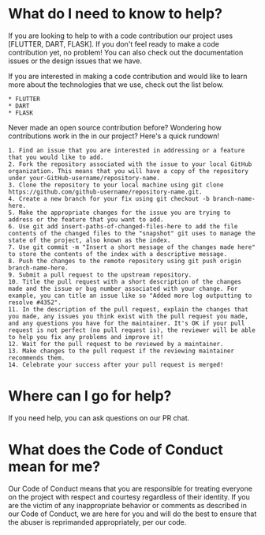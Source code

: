 # What do I need to know to help?

If you are looking to help to with a code contribution our project uses [FLUTTER, DART, FLASK]. If you don't feel ready to make a code contribution yet, no problem! You can also check out the documentation issues or the design issues that we have.

If you are interested in making a code contribution and would like to learn more about the technologies that we use, check out the list below.

    * FLUTTER
    * DART
    * FLASK

Never made an open source contribution before? Wondering how contributions work in the in our project? Here's a quick rundown!

    1. Find an issue that you are interested in addressing or a feature that you would like to add.
    2. Fork the repository associated with the issue to your local GitHub organization. This means that you will have a copy of the repository under your-GitHub-username/repository-name.
    3. Clone the repository to your local machine using git clone https://github.com/github-username/repository-name.git.
    4. Create a new branch for your fix using git checkout -b branch-name-here.
    5. Make the appropriate changes for the issue you are trying to address or the feature that you want to add.
    6. Use git add insert-paths-of-changed-files-here to add the file contents of the changed files to the "snapshot" git uses to manage the state of the project, also known as the index.
    7. Use git commit -m "Insert a short message of the changes made here" to store the contents of the index with a descriptive message.
    8. Push the changes to the remote repository using git push origin branch-name-here.
    9. Submit a pull request to the upstream repository.
    10. Title the pull request with a short description of the changes made and the issue or bug number associated with your change. For example, you can title an issue like so "Added more log outputting to resolve #4352".
    11. In the description of the pull request, explain the changes that you made, any issues you think exist with the pull request you made, and any questions you have for the maintainer. It's OK if your pull request is not perfect (no pull request is), the reviewer will be able to help you fix any problems and improve it!
    12. Wait for the pull request to be reviewed by a maintainer.
    13. Make changes to the pull request if the reviewing maintainer recommends them.
    14. Celebrate your success after your pull request is merged!

# Where can I go for help?
If you need help, you can ask questions on our PR chat.

# What does the Code of Conduct mean for me?
Our Code of Conduct means that you are responsible for treating everyone on the project with respect and courtesy regardless of their identity. If you are the victim of any inappropriate behavior or comments as described in our Code of Conduct, we are here for you and will do the best to ensure that the abuser is reprimanded appropriately, per our code.
